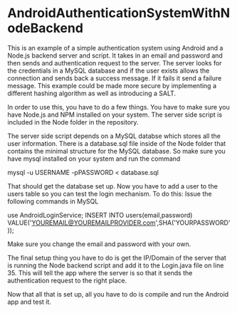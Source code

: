 # AndroidAuthenticationSystemWithNodeBackend
This is an example of a simple authentication system using Android and a Node.js backend server and script. It takes in an email and password and then sends and authentication request to the server. The server looks for the credentials in a MySQL database and if the user exists allows the connection and sends back a success message. If it fails it send a failure message. This example could be made more secure by implementing a different hashing algorithm as well as introducing a SALT.


In order to use this, you have to do a few things. You have to make sure you have Node.js and NPM installed on your system. The server side script is included in the Node folder in the repository. 

The server side script depends on a MySQL databse which stores all the user information. There is a database.sql file inside of the Node folder that contains the minimal structure for the MySQL database. So make sure you have mysql installed on your system and run the command

mysql -u USERNAME -pPASSWORD < database.sql

That should get the database set up. Now you have to add a user to the users table so you can test the login mechanism. To do this:
Issue the following commands in MySQL

use AndroidLoginService;
INSERT INTO users(email,password) VALUE('YOUREMAIL@YOUREMAILPROVIDER.com',SHA('YOURPASSWORD'));

Make sure you change the email and password with your own.

The final setup thing you have to do is get the IP/Domain of the server that is running the Node backend script and add it to the Login.java file on line 35. This will tell the app where the server is so that it sends the authentication request to the right place. 

Now that all that is set up, all you have to do is compile and run the Android app and test it.

